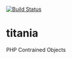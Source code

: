 [![Build Status](https://travis-ci.org/allocine/titania.svg?branch=master)](https://travis-ci.org/allocine/titania)

# titania
PHP Contrained Objects
